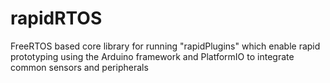 # rapidRTOS
FreeRTOS based core library for running "rapidPlugins" which enable rapid prototyping using the Arduino framework and PlatformIO to integrate common sensors and peripherals
